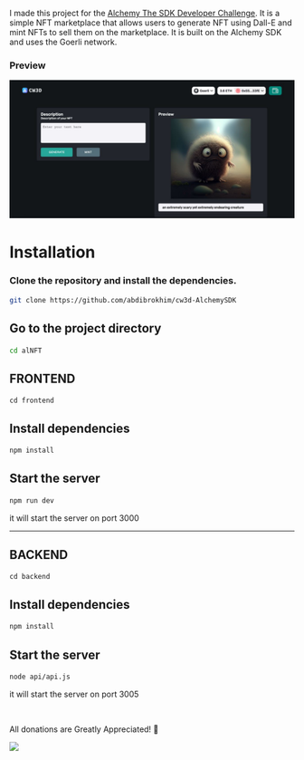 I made this project for the [Alchemy The SDK Developer Challenge](https://www.alchemy.com/sdk-developer-challenge). It is a simple NFT marketplace that allows users to generate NFT using Dall-E and mint NFTs to sell them on the marketplace. It is built on the Alchemy SDK and uses the Goerli network.

### Preview

![plot](alNFT/frontend/public/preview.jpeg)

# Installation

### Clone the repository and install the dependencies.

```bash
git clone https://github.com/abdibrokhim/cw3d-AlchemySDK
```

## Go to the project directory

```bash
cd alNFT
```

## FRONTEND

```
cd frontend
```

## Install dependencies

```bash
npm install
```

## Start the server

```bash
npm run dev
```

it will start the server on port 3000

---

## BACKEND

```
cd backend
```

## Install dependencies

```bash
npm install
```

## Start the server

```bash
node api/api.js
```

it will start the server on port 3005

<br/>


All donations are Greatly Appreciated! 💛 


<a href="https://www.buymeacoffee.com/abdibrokhim" target="_blank"><img src="https://img.buymeacoffee.com/button-api/?text=Buy me a coffee&emoji=&slug=abdibrokhim&button_colour=FFDD00&font_colour=000000&font_family=Cookie&outline_colour=000000&coffee_colour=ffffff" /></a>

<br/>